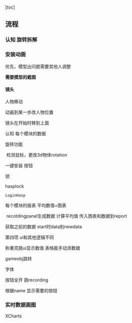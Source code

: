 [toc]







## 流程

### 认知 旋转拆解



### 安装动画

优先，模型出问题需要其他人调整

**需要模型的截图**

#### **镜头**

人物移动 

动画到某一步改人物位置

镜头在开始时移到上面



认知 每个模块的数据 

旋转功能

​	检测鼠标，更改3d物体rotation











一键安装 按钮









锁

hasplock

```
LoginHasp
```





每个模块的报表 平均数值+图表

​	recotdingpanel生成数据 计算平均值 传入图表和数据到report

获取之前的数据 start时data别newdata



第四项 ui和其他逻辑不同

称重完跳ui显示数值 表格能手动添数据

gameobj跳转



字体



按钮全开 跳recording

根据name 显示需要的按钮









### 实时数据画图

XCharts





